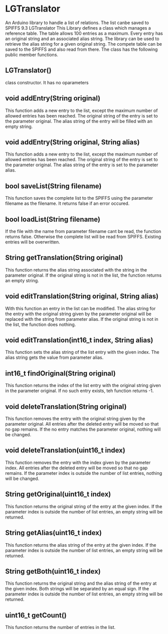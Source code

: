 # LGTranslator
An Arduino library to handle a list of relations. The list canbe saved to SPIFFS
9.3 	LGTranslator
This Library defines a class which manages a reference table. The table allows 100 entries as a maximum. Every entry has an original string and an associated alias string. The library can be used to retrieve the alias string for a given original string. The compete table can be saved to the SPIFFS and also read from there. The class has the following public member functions.

## LGTranslator()
class constructor. It has no oparameters

## void addEntry(String original)
This function adds a new entry to the list, except the maximum number of allowed entries has been reached. The original string of the entry is set to the parameter original. The alias string of the entry will be filled with an empty string.

## void addEntry(String original, String alias)
This function adds a new entry to the list, except the maximum number of allowed entries has been reached. The original string of the entry is set to the parameter original. The alias string of the entry is set to the parameter alias.

## bool saveList(String filename)
This function saves the complete list to the SPIFFS using the parameter filename as the filename. It returns false if an error occured.

## bool loadList(String filename)
If the file with the name from parameter filename cant be read, the function returns false. Otherwise the complete list will be read from SPIFFS. Existing entries will be overwritten.

## String getTranslation(String original)
This function returns the alias string associated with the string in the parameter original. If the original string is not in the list, the function returns an empty string.

## void editTranslation(String original, String alias)
With this function an entry in the list can be modified. The alias string for the entry with the original string given by the parameter original will be replaced with the string from parameter alias. If the original string is not in the list, the function does nothing.

## void editTranslation(int16_t index, String alias)
This function sets the alias string of the list entry with the given index. The alias string gets the value from parameter alias. 

## int16_t findOriginal(String original)
This function returns the index of the list entry with the original string given in the parameter original. If no such entry exists, teh function returns -1.

## void deleteTranslation(String original)
This function removes the entry with the original string given by the parameter original. All entries after the deleted entry will be moved so that no gap remains. If the no entry matches the parameter original, nothing will be changed.

## void deleteTranslation(uint16_t index)
This function removes the entry with the index given by the parameter index. All entries after the deleted entry will be moved so that no gap remains. If the parameter index is outside the number of list entries, nothing will be changed.

## String getOriginal(uint16_t index)
This function returns the original string of the entry at the given index. If the parameter index is outside the number of list entries, an empty string will be returned.

## String getAlias(uint16_t index)
This function returns the alias string of the entry at the given index. If the parameter index is outside the number of list entries, an empty string will be returned.

## String getBoth(uint16_t index)
This function returns the original string and the alias string of the entry at the given index. Both strings will be separated by an equal sign. If the parameter index is outside the number of list entries, an empty string will be returned.

## uint16_t getCount()
This function returns the number of entries in the list.
